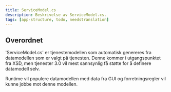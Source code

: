 ```yaml
---
title: ServiceModel.cs
description: Beskrivelse av ServiceModel.cs.
tags: [app-structure, todo, needstranslation]
---
```


## Overordnet

'ServiceModel.cs' er tjenestemodellen som automatisk genereres fra datamodellen som er valgt
på tjenesten. Denne kommer i utgangspunktet fra XSD, men tjenester 3.0 vil mest sannsynlig
få støtte for å definere datamodell selv.

Runtime vil populere datamodellen med data fra GUI og forretningsregler vil kunne jobbe mot 
denne modellen.  

